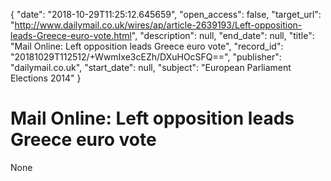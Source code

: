 {
  "date": "2018-10-29T11:25:12.645659", 
  "open_access": false, 
  "target_url": "http://www.dailymail.co.uk/wires/ap/article-2639193/Left-opposition-leads-Greece-euro-vote.html", 
  "description": null, 
  "end_date": null, 
  "title": "Mail Online: Left opposition leads Greece euro vote", 
  "record_id": "20181029T112512/+WwmIxe3cEZh/DXuHOcSFQ==", 
  "publisher": "dailymail.co.uk", 
  "start_date": null, 
  "subject": "European Parliament Elections 2014"
}

# Mail Online: Left opposition leads Greece euro vote

None
